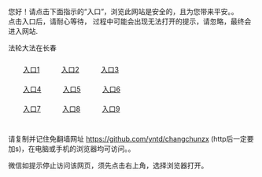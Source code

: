 您好！请点击下面指示的“入口”，浏览此网站是安全的，且为您带来平安。。 <br/>
点击入口后，请耐心等待， 过程中可能会出现无法打开的提示，请忽略，最终会进入网站. </br>

法轮大法在长春<br/>
<div style="padding:10px"><a style="margin:20px" target="_blank" href="https://dzg2ukhpp8nr9.cloudfront.net/2Qpsp?aotokfn" id="ccLink1" rel="nofollow">入口1</a> <a target="_blank" style="margin:20px" href="https://d1kz7fnvnxyyrb.cloudfront.net/2Qpsp?iviicc" id="ccLink2" rel="nofollow">入口2</a> <a style="margin:20px" target="_blank" href="https://d1w8r9xsys9bg0.cloudfront.net/2Qpsp?namqyd" id="ccLink3" rel="nofollow">入口3</a></div>

<div style="padding:10px" ><a style="margin:20px" target="_blank" href="https://dzg2ukhpp8nr9.cloudfront.net/2Qpsp?aotokfn" id="ccLink4" rel="nofollow">入口4</a> <a style="margin:20px" href="https://d1kz7fnvnxyyrb.cloudfront.net/2Qpsp?iviicc" target="_blank" id="ccLink5" rel="nofollow">入口5</a> <a style="margin:20px" href="https://d1w8r9xsys9bg0.cloudfront.net/2Qpsp?namqyd" target="_blank" id="ccLink6" rel="nofollow">入口6</a></div>

<div style="padding:10px"><a style="margin:20px" target="_blank" href="https://dzg2ukhpp8nr9.cloudfront.net/2Qpsp?aotokfn" id="ccLink7" rel="nofollow">入口7</a> <a style="margin:20px" href="https://d1kz7fnvnxyyrb.cloudfront.net/2Qpsp?iviicc" target="_blank" id="ccLink8" rel="nofollow">入口8</a> <a style="margin:20px" target="_blank" href="https://d1w8r9xsys9bg0.cloudfront.net/2Qpsp?namqyd" id="ccLink9" rel="nofollow">入口9</a></div>

<br/>



请复制并记住免翻墙网址 https://github.com/yntd/changchunzx (http后一定要加s)，在电脑或手机的浏览器均可访问。。<br/>

微信如提示停止访问该网页，须先点击右上角，选择浏览器打开。
